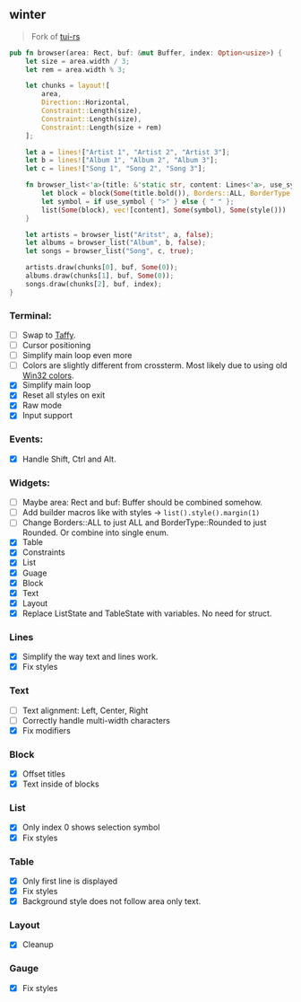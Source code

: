 ## winter
> Fork of [tui-rs](https://github.com/fdehau/tui-rs)

```rs
pub fn browser(area: Rect, buf: &mut Buffer, index: Option<usize>) {
    let size = area.width / 3;
    let rem = area.width % 3;

    let chunks = layout![
        area,
        Direction::Horizontal,
        Constraint::Length(size),
        Constraint::Length(size),
        Constraint::Length(size + rem)
    ];

    let a = lines!["Artist 1", "Artist 2", "Artist 3"];
    let b = lines!["Album 1", "Album 2", "Album 3"];
    let c = lines!["Song 1", "Song 2", "Song 3"];

    fn browser_list<'a>(title: &'static str, content: Lines<'a>, use_symbol: bool) -> List<'a> {
        let block = block(Some(title.bold()), Borders::ALL, BorderType::Rounded).margin(1);
        let symbol = if use_symbol { ">" } else { " " };
        list(Some(block), vec![content], Some(symbol), Some(style()))
    }

    let artists = browser_list("Aritst", a, false);
    let albums = browser_list("Album", b, false);
    let songs = browser_list("Song", c, true);

    artists.draw(chunks[0], buf, Some(0));
    albums.draw(chunks[1], buf, Some(0));
    songs.draw(chunks[2], buf, index);
}
```

### Terminal:
- [ ] Swap to [Taffy](https://github.com/DioxusLabs/taffy).
- [ ] Cursor positioning
- [ ] Simplify main loop even more
- [ ] Colors are slightly different from crossterm. Most likely due to using old [Win32 colors](https://learn.microsoft.com/en-us/windows/console/char-info-str).
- [x] Simplify main loop
- [x] Reset all styles on exit
- [x] Raw mode
- [x] Input support

### Events:
- [x] Handle Shift, Ctrl and Alt.

### Widgets:
- [ ] Maybe area: Rect and buf: Buffer should be combined somehow.
- [ ] Add builder macros like with styles -> `list().style().margin(1)`
- [ ] Change Borders::ALL to just ALL and BorderType::Rounded to just Rounded. Or combine into single enum.
- [x] Table
- [x] Constraints
- [x] List
- [x] Guage
- [x] Block
- [x] Text
- [x] Layout
- [x] Replace ListState and TableState with variables. No need for struct.

### Lines
- [x] Simplify the way text and lines work.
- [x] Fix styles

### Text
- [ ] Text alignment: Left, Center, Right
- [ ] Correctly handle multi-width characters
- [x] Fix modifiers

### Block
- [x] Offset titles
- [x] Text inside of blocks

### List
- [x] Only index 0 shows selection symbol
- [x] Fix styles

### Table
- [x] Only first line is displayed
- [x] Fix styles
- [x] Background style does not follow area only text.

### Layout
- [x] Cleanup

### Gauge
- [x] Fix styles